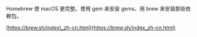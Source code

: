 Homebrew 使 macOS 更完整。使用 gem 来安装 gems、用 brew 来安装那些依赖包。

[https://brew.sh/index\_zh-cn.html](https://brew.sh/index_zh-cn.html)